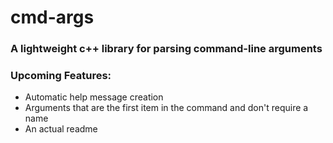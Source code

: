 # cmd-args
### A lightweight c++ library for parsing command-line arguments

### Upcoming Features:
 - Automatic help message creation
 - Arguments that are the first item in the command and don't require a name
 - An actual readme